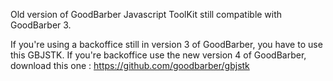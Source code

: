 Old version of GoodBarber Javascript ToolKit still compatible with GoodBarber 3.

If you're using a backoffice still in version 3 of GoodBarber, you have to use this GBJSTK.
If you're backoffice use the new version 4 of GoodBarber, download this one : https://github.com/goodbarber/gbjstk